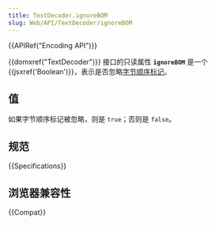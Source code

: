 ```yaml
---
title: TextDecoder.ignoreBOM
slug: Web/API/TextDecoder/ignoreBOM
---
```


{{APIRef("Encoding API")}}

{{domxref("TextDecoder")}} 接口的只读属性 **`ignoreBOM`** 是一个 {{jsxref('Boolean')}}，表示是否忽略[字节顺序标记](https://www.w3.org/International/questions/qa-byte-order-mark)。

## 值

如果字节顺序标记被忽略，则是 `true`；否则是 `false`。

## 规范

{{Specifications}}

## 浏览器兼容性

{{Compat}}

